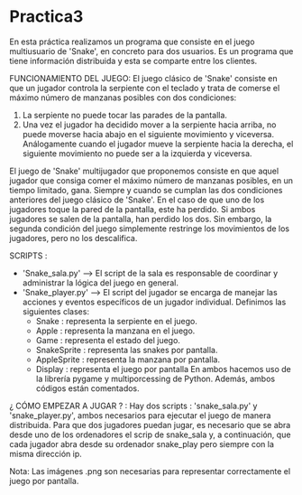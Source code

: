 # Practica3
En esta práctica realizamos un programa que consiste en el juego multiusuario de 'Snake', en concreto para dos usuarios. Es un programa que tiene información distribuida y esta se comparte entre los clientes.

FUNCIONAMIENTO DEL JUEGO:
El juego clásico de 'Snake' consiste en que un jugador controla la serpiente con el teclado y trata de comerse el máximo número de manzanas posibles con dos condiciones:
1. La serpiente no puede tocar las parades de la pantalla.
2. Una vez el jugador ha decidido mover a la serpiente hacia arriba, no puede moverse hacia abajo en el siguiente movimiento y viceversa. Análogamente cuando el jugador mueve la serpiente hacia la derecha, el siguiente movimiento no puede ser a la izquierda y viceversa.

El juego de 'Snake' multijugador que proponemos consiste en que aquel jugador que consiga comer el máximo número de manzanas posibles, en un tiempo limitado, gana. Siempre y cuando se cumplan las dos condiciones anteriores del juego clásico de 'Snake'. En el caso de que uno de los jugadores toque la pared de la pantalla, este ha perdido. Si ambos jugadores se salen de la pantalla, han perdido los dos. Sin embargo, la segunda condición del juego simplemente restringe los movimientos de los jugadores, pero no los descalifica.

SCRIPTS :
- 'Snake_sala.py' -->  El script de la sala es responsable de coordinar y administrar la lógica del juego en general.
- 'Snake_player.py' -->  El script del jugador se encarga de manejar las acciones y eventos específicos de un jugador individual. Definimos las siguientes clases:
    - Snake : representa la serpiente en el juego.
    - Apple : representa la manzana en el juego.
    - Game : representa el estado del juego.
    - SnakeSprite : representa las snakes por pantalla.
    - AppleSprite : representa la manzana por pantalla.
    - Display : representa el juego por pantalla
En ambos hacemos uso de la librería pygame y multiporcessing de Python. Además, ambos códigos están comentados.

¿ CÓMO EMPEZAR A JUGAR ? :
Hay dos scripts : 'snake_sala.py' y 'snake_player.py', ambos necesarios para ejecutar el juego de manera distribuida. Para que dos jugadores puedan jugar, es necesario que se abra desde uno de los ordenadores el scrip de snake_sala y, a continuación, que cada jugador abra desde su ordenador snake_play pero siempre con la misma dirección ip.

Nota: Las imágenes .png son necesarias para representar correctamente el juego por pantalla.

